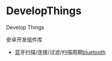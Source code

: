 # DevelopThings
Develop Things

安卓开发组件库
- 蓝牙扫描/连接/过滤/扫描周期[bluetooth](https://github.com/meikoz/DevelopThings/tree/a49737cc9b93ddd296087b3c4dcfea0e965def41/things/bluetooth)
